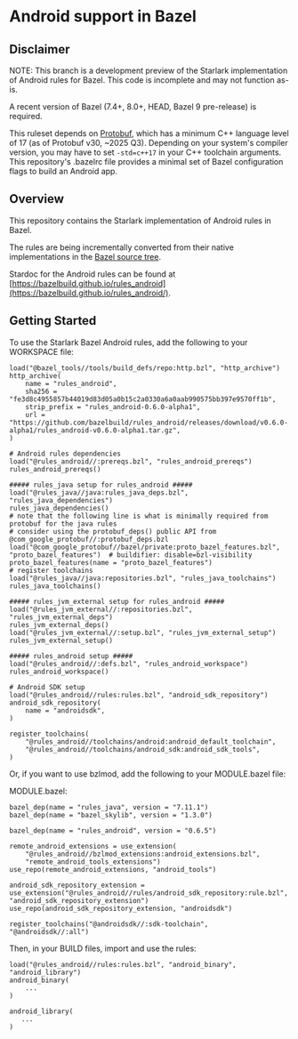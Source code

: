 # Android support in Bazel

## Disclaimer

NOTE: This branch is a development preview of the Starlark implementation of
Android rules for Bazel. This code is incomplete and may not function as-is.

A recent version of Bazel (7.4+, 8.0+, HEAD, Bazel 9 pre-release) is required.

This ruleset depends on [Protobuf](https://github.com/protocolbuffers/protobuf),
which has a minimum C++ language level of 17 (as of Protobuf v30, ~2025 Q3).
Depending on your system's compiler version, you may have to set `-std=c++17`
in your C++ toolchain arguments. This repository's .bazelrc file provides a
minimal set of Bazel configuration flags to build an Android app.

## Overview

This repository contains the Starlark implementation of Android rules in Bazel.

The rules are being incrementally converted from their native implementations
in the [Bazel source
tree](https://source.bazel.build/bazel/+/master:src/main/java/com/google/devtools/build/lib/rules/android/).

Stardoc for the Android rules can be found at
[https://bazelbuild.github.io/rules_android](https://bazelbuild.github.io/rules_android/).

## Getting Started
To use the Starlark Bazel Android rules, add the following to your WORKSPACE file:


```starlark
load("@bazel_tools//tools/build_defs/repo:http.bzl", "http_archive")
http_archive(
    name = "rules_android",
    sha256 = "fe3d8c4955857b44019d83d05a0b15c2a0330a6a0aab990575bb397e9570ff1b",
    strip_prefix = "rules_android-0.6.0-alpha1",
    url = "https://github.com/bazelbuild/rules_android/releases/download/v0.6.0-alpha1/rules_android-v0.6.0-alpha1.tar.gz",
)

# Android rules dependencies
load("@rules_android//:prereqs.bzl", "rules_android_prereqs")
rules_android_prereqs()

##### rules_java setup for rules_android #####
load("@rules_java//java:rules_java_deps.bzl", "rules_java_dependencies")
rules_java_dependencies()
# note that the following line is what is minimally required from protobuf for the java rules
# consider using the protobuf_deps() public API from @com_google_protobuf//:protobuf_deps.bzl
load("@com_google_protobuf//bazel/private:proto_bazel_features.bzl", "proto_bazel_features")  # buildifier: disable=bzl-visibility
proto_bazel_features(name = "proto_bazel_features")
# register toolchains
load("@rules_java//java:repositories.bzl", "rules_java_toolchains")
rules_java_toolchains()

##### rules_jvm_external setup for rules_android #####
load("@rules_jvm_external//:repositories.bzl", "rules_jvm_external_deps")
rules_jvm_external_deps()
load("@rules_jvm_external//:setup.bzl", "rules_jvm_external_setup")
rules_jvm_external_setup()

##### rules_android setup #####
load("@rules_android//:defs.bzl", "rules_android_workspace")
rules_android_workspace()

# Android SDK setup
load("@rules_android//rules:rules.bzl", "android_sdk_repository")
android_sdk_repository(
    name = "androidsdk",
)

register_toolchains(
    "@rules_android//toolchains/android:android_default_toolchain",
    "@rules_android//toolchains/android_sdk:android_sdk_tools",
)
```


Or, if you want to use bzlmod, add the following to your MODULE.bazel file:

MODULE.bazel:

```starlark
bazel_dep(name = "rules_java", version = "7.11.1")
bazel_dep(name = "bazel_skylib", version = "1.3.0")

bazel_dep(name = "rules_android", version = "0.6.5")

remote_android_extensions = use_extension(
    "@rules_android//bzlmod_extensions:android_extensions.bzl",
    "remote_android_tools_extensions")
use_repo(remote_android_extensions, "android_tools")

android_sdk_repository_extension = use_extension("@rules_android//rules/android_sdk_repository:rule.bzl", "android_sdk_repository_extension")
use_repo(android_sdk_repository_extension, "androidsdk")

register_toolchains("@androidsdk//:sdk-toolchain", "@androidsdk//:all")
```

Then, in your BUILD files, import and use the rules:

```starlark
load("@rules_android//rules:rules.bzl", "android_binary", "android_library")
android_binary(
    ...
)

android_library(
   ...
)
```
